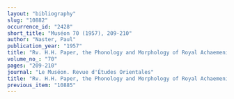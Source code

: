 ```yaml
---
layout: "bibliography"
slug: "10882"
occurrence_id: "2428"
short_title: "Muséon 70 (1957), 209-210"
author: "Naster, Paul"
publication_year: "1957"
title: "Rv. H.H. Paper, the Phonology and Morphology of Royal Achaemenid Elamite"
volume_no_: "70"
pages: "209-210"
journal: "Le Muséon. Revue d'Études Orientales"
title: "Rv. H.H. Paper, the Phonology and Morphology of Royal Achaemenid Elamite"
previous_item: "10885"
---
```

